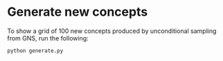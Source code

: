 # Generate new concepts

To show a grid of 100 new concepts produced by unconditional sampling from GNS, run the following:

```
python generate.py
```